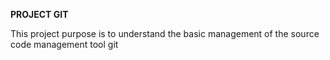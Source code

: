 **PROJECT GIT**

This project purpose is to understand the basic management of the source code management tool git 